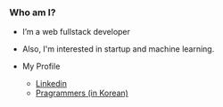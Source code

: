 ### Who am I?

- I’m a web fullstack developer

- Also, I'm interested in startup and machine learning.

- My Profile
  - [Linkedin](https://www.linkedin.com/in/jeahyeon-park-44674615b/)
  - [Pragrammers (in Korean)](https://career.programmers.co.kr/pr/sawogus29_9603)

